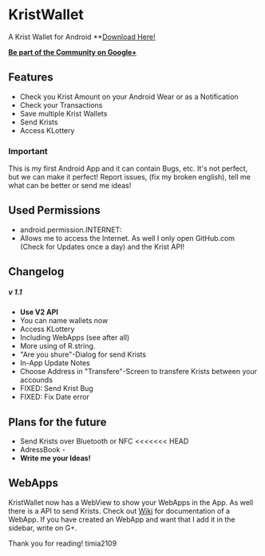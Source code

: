 # KristWallet
A Krist Wallet for Android **[Download Here!](https://github.com/timia2109/KristWallet/releases/download/v1.2/kristWallet.apk)


**[Be part of the Community on Google+](https://plus.google.com/communities/110417735196001201854)**


## Features
 - Check you Krist Amount on your Android Wear or as a Notification
 - Check your Transactions
 - Save multiple Krist Wallets
 - Send Krists
 - Access KLottery

### Important
This is my first Android App and it can contain Bugs, etc. It's not perfect, but we can make it perfect! Report issues, (fix my broken english), tell me what can be better or send me ideas!

## Used Permissions
 - android.permission.INTERNET:
  - Allows me to access the Internet. As well I only open GitHub.com (Check for Updates once a day) and the Krist API!
 
## Changelog
##### v 1.1
 - **Use V2 API**
 - You can name wallets now
 - Access KLottery
 - Including WebApps (see after all)
 - More using of R.string.
 - "Are you shure"-Dialog for send Krists
 - In-App Update Notes
 - Choose Address in "Transfere"-Screen to transfere Krists between your accounds
 - FIXED: Send Krist Bug
 - FIXED: Fix Date error

## Plans for the future
 - Send Krists over Bluetooth or NFC
<<<<<<< HEAD
 - AdressBook - 
 - **Write me your Ideas!**

## WebApps
KristWallet now has a WebView to show your WebApps in the App. As well there is a API to send Krists. Check out [Wiki](https://github.com/timia2109/KristWallet/wiki/WebApps) for documentation of a WebApp.
If you have created an WebApp and want that I add it in the sidebar, write on G+.

Thank you for reading!
timia2109